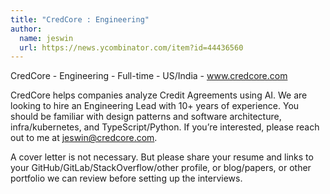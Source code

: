 ```yaml
---
title: "CredCore : Engineering"
author:
  name: jeswin
  url: https://news.ycombinator.com/item?id=44436560
---
```

CredCore - Engineering - Full-time - US&#x2F;India - www.credcore.com

CredCore helps companies analyze Credit Agreements using AI. We are looking to hire an Engineering Lead with 10+ years of experience. You should be familiar with design patterns and software architecture, infra&#x2F;kubernetes, and TypeScript&#x2F;Python. If you’re interested, please reach out to me at jeswin@credcore.com.

A cover letter is not necessary. But please share your resume and links to your GitHub&#x2F;GitLab&#x2F;StackOverflow&#x2F;other profile, or blog&#x2F;papers, or other portfolio we can review before setting up the interviews.
<JobApplication />
